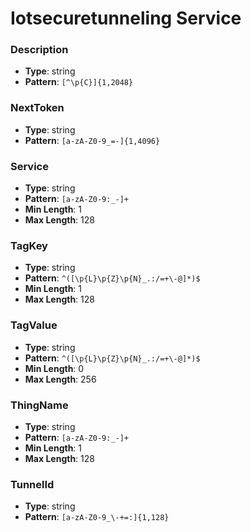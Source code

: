 # Iotsecuretunneling Service

### Description
- **Type**: string
- **Pattern**: `[^\p{C}]{1,2048}`

### NextToken
- **Type**: string
- **Pattern**: `[a-zA-Z0-9_=-]{1,4096}`

### Service
- **Type**: string
- **Pattern**: `[a-zA-Z0-9:_-]+`
- **Min Length**: 1
- **Max Length**: 128

### TagKey
- **Type**: string
- **Pattern**: `^([\p{L}\p{Z}\p{N}_.:/=+\-@]*)$`
- **Min Length**: 1
- **Max Length**: 128

### TagValue
- **Type**: string
- **Pattern**: `^([\p{L}\p{Z}\p{N}_.:/=+\-@]*)$`
- **Min Length**: 0
- **Max Length**: 256

### ThingName
- **Type**: string
- **Pattern**: `[a-zA-Z0-9:_-]+`
- **Min Length**: 1
- **Max Length**: 128

### TunnelId
- **Type**: string
- **Pattern**: `[a-zA-Z0-9_\-+=:]{1,128}`

